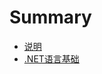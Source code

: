# Summary

* [说明](README.md)
* [.NET语言基础](Chapter1/Chapter1/diyi_zhang_ff1a_net_yu_yan_ji_chu_md.md)

